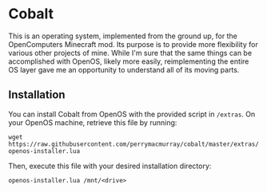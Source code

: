 # Cobalt

This is an operating system, implemented from the ground up, for the OpenComputers Minecraft mod. Its purpose is to provide more flexibility for various other projects of mine. While I'm sure that the same things can be accomplished with OpenOS, likely more easily, reimplementing the entire OS layer gave me an opportunity to understand all of its moving parts.

## Installation

You can install Cobalt from OpenOS with the provided script in `/extras`. On your OpenOS machine, retrieve this file by running:

`wget https://raw.githubusercontent.com/perrymacmurray/cobalt/master/extras/openos-installer.lua`

Then, execute this file with your desired installation directory:

`openos-installer.lua /mnt/<drive>`

